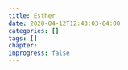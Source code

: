```yaml
---
title: Esther
date: 2020-04-12T12:43:03-04:00
categories: []
tags: []
chapter: 
inprogress: false
---
```


